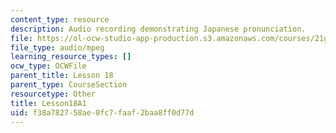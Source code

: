 ```yaml
---
content_type: resource
description: Audio recording demonstrating Japanese pronunciation.
file: https://ol-ocw-studio-app-production.s3.amazonaws.com/courses/21g-504-japanese-iv-spring-2009/f38a782758ae0fc7faaf2baa8ff0d77d_Lesson18A1.mp3
file_type: audio/mpeg
learning_resource_types: []
ocw_type: OCWFile
parent_title: Lesson 18
parent_type: CourseSection
resourcetype: Other
title: Lesson18A1
uid: f38a7827-58ae-0fc7-faaf-2baa8ff0d77d
---
```

